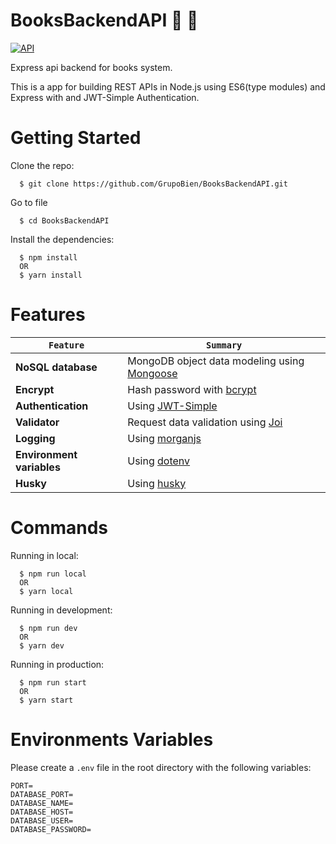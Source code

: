 # BooksBackendAPI 📖 📕

[![API](https://img.shields.io/badge/BooksAPI-GrupoBien-brightgreen.svg?style=flat-square)](https://makeapullrequest.com)

Express api backend for books system.

This is a app for building REST APIs in Node.js using ES6(type modules) and Express with and JWT-Simple Authentication.

# Getting Started

Clone the repo:

```
  $ git clone https://github.com/GrupoBien/BooksBackendAPI.git
```

Go to file

```
  $ cd BooksBackendAPI
```

Install the dependencies:

```
  $ npm install
  OR
  $ yarn install
```

# Features

| <center>`Feature`</center> | <center>`Summary`</center>                                             |
| -------------------------- | ---------------------------------------------------------------------- |
| **NoSQL database**         | MongoDB object data modeling using [Mongoose](https://mongoosejs.com/) |
| **Encrypt**                | Hash password with [bcrypt](https://www.npmjs.com/package/bcrypt)      |
| **Authentication**         | Using [JWT-Simple](https://www.npmjs.com/package/jwt-simple)           |
| **Validator**              | Request data validation using [Joi](https://joi.dev/api/)              |
| **Logging**                | Using [morganjs](https://www.npmjs.com/package/morgan)                 |
| **Environment variables**  | Using [dotenv](https://www.npmjs.com/package/dotenv)                   |
| **Husky**                  | Using [husky](https://www.npmjs.com/package/husky)                     |

# Commands

Running in local:

```
  $ npm run local
  OR
  $ yarn local
```

Running in development:

```
  $ npm run dev
  OR
  $ yarn dev
```

Running in production:

```
  $ npm run start
  OR
  $ yarn start
```

# Environments Variables

Please create a `.env` file in the root directory with the following variables:

```
PORT=
DATABASE_PORT=
DATABASE_NAME=
DATABASE_HOST=
DATABASE_USER=
DATABASE_PASSWORD=
```
